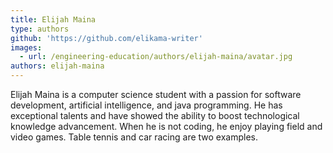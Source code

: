 ```yaml
---
title: Elijah Maina
type: authors
github: 'https://github.com/elikama-writer'
images:
  - url: /engineering-education/authors/elijah-maina/avatar.jpg
authors: elijah-maina
---
```

Elijah Maina is a computer science student with a passion for software development, artificial intelligence, and java programming. He has exceptional talents and have showed the ability to boost technological knowledge advancement. When he is not coding, he enjoy playing field and video games. Table tennis and car racing are two examples.
